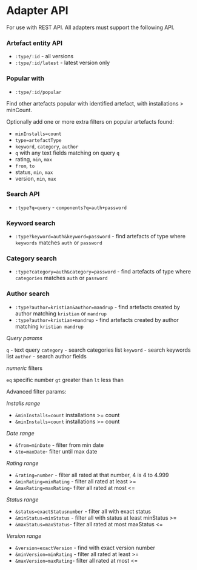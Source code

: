 # Adapter API

For use with REST API. All adapters must support the following API.

### Artefact entity API

- `:type/:id` - all versions
- `:type/:id/latest` - latest version only

### Popular with

- `:type/:id/popular` 

Find other artefacts popular with identified artefact, with installations > minCount.

Optionally add one or more extra filters on popular artefacts found:

- `minInstalls=count`
- `type=artefactType`
- `keyword`, `category`, `author`
- `q` with any text fields matching on query `q`
- rating, `min`, `max`
- `from`, `to`
- status, `min`, `max`
- version, `min`, `max`

### Search API

- `:type?q=query` - `components?q=auth+password`

### Keyword search

- `:type?keyword=auth&keyword=password` - find artefacts of type where `keywords` matches `auth` or `password` 

### Category search

- `:type?category=auth&category=password` - find artefacts of type where `categories` matches `auth` or `password` 

### Author search

- `:type?author=kristian&author=mandrup` - find artefacts created by author matching `kristian` or `mandrup`
- `:type?author=kristian+mandrup` - find artefacts created by author matching `kristian mandrup` 

*Query params*

`q` - text query
`category` - search categories list
`keyword` - search keywords list
`author` - search author fields

*numeric* filters

`eq` specific number
`gt` greater than
`lt` less than

Advanced filter params:

*Installs range*
- `&minInstalls=count` installations >= count
- `&minInstalls=count` installations >= count

*Date range*
- `&from=minDate` - filter from min date
- `&to=maxDate`- filter until max date

*Rating range*
- `&rating=number` - filter all rated at that number, 4 is 4 to 4.999
- `&minRating=minRating` - filter all rated at least >=
- `&maxRating=maxRating`- filter all rated at most <=

*Status range*
- `&status=exactStatusnumber` - filter all with exact status
- `&minStatus=minStatus` - filter all with status at least minStatus >= 
- `&maxStatus=maxStatus`- filter all rated at most maxStatus <=

*Version range*
- `&version=exactVersion` - find with exact version number
- `&minVersion=minRating` - filter all rated at least >=
- `&maxVersion=maxRating`- filter all rated at most <=

